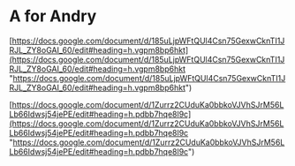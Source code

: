# A for Andry
[https://docs.google.com/document/d/185uLjpWFtQUl4Csn75GexwCknTI1JRJL_ZY8oGAI_60/edit#heading=h.vgpm8bp6hkt](https://docs.google.com/document/d/185uLjpWFtQUl4Csn75GexwCknTI1JRJL_ZY8oGAI_60/edit#heading=h.vgpm8bp6hkt "https://docs.google.com/document/d/185uLjpWFtQUl4Csn75GexwCknTI1JRJL_ZY8oGAI_60/edit#heading=h.vgpm8bp6hkt")

[https://docs.google.com/document/d/1Zurrz2CUduKa0bbkoVJVhSJrM56LLb66Idwsj54jePE/edit#heading=h.pdbb7hqe8l9c](https://docs.google.com/document/d/1Zurrz2CUduKa0bbkoVJVhSJrM56LLb66Idwsj54jePE/edit#heading=h.pdbb7hqe8l9c "https://docs.google.com/document/d/1Zurrz2CUduKa0bbkoVJVhSJrM56LLb66Idwsj54jePE/edit#heading=h.pdbb7hqe8l9c")